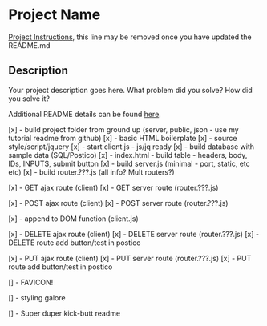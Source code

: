 # Project Name

[Project Instructions](./INSTRUCTIONS.md), this line may be removed once you have updated the README.md

## Description

Your project description goes here. What problem did you solve? How did you solve it?

Additional README details can be found [here](https://github.com/PrimeAcademy/readme-template/blob/master/README.md).

[x] - build project folder from ground up (server, public, json - use my tutorial readme from github)
[x] - basic HTML boilerplate
[x] - source style/script/jquery
[x] - start client.js - js/jq ready
[x] - build database with sample data (SQL/Postico)
[x] - index.html - build table - headers, body, IDs, INPUTS, submit button
[x] - build server.js (minimal - port, static, etc etc)
[x] - build router.???.js (all info? Mult routers?)

[x] - GET ajax route (client)
[x] - GET server route (router.???.js)

[x] - POST ajax route (client)
[x] - POST server route (router.???.js)

[x] - append to DOM function (client.js)

[x] - DELETE ajax route (client)
[x] - DELETE server route (router.???.js)
[x] - DELETE route add button/test in postico

[x] - PUT ajax route (client)
[x] - PUT server route (router.???.js)
[x] - PUT route add button/test in postico

[] - FAVICON!

[] - styling galore

[] - Super duper kick-butt readme
